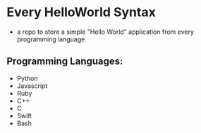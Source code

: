 # Every HelloWorld Syntax

- a repo to store a simple "Hello World" application from every programming language

## Programming Languages:
  
  - Python
  - Javascript
  - Ruby
  - C++
  - C
  - Swift
  - Bash
